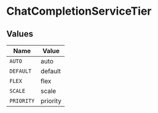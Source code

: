 # ChatCompletionServiceTier


## Values

| Name       | Value      |
| ---------- | ---------- |
| `AUTO`     | auto       |
| `DEFAULT`  | default    |
| `FLEX`     | flex       |
| `SCALE`    | scale      |
| `PRIORITY` | priority   |